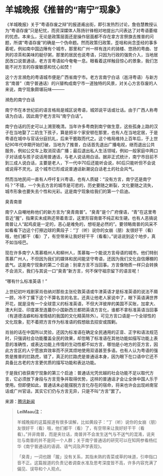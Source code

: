 # 羊城晚报《推普的“南宁”现象》

《羊城晚报》关于“粤语存废之辩”的报道甫出街，即引发热烈讨论，詹伯慧教授认为“粤语存废”只是杞忧，而资深媒体人陈扬针锋相对地提出六问表达了对粤语萎缩的忧虑。本来么，无论是政策层面还是操作层面都不存在拿方言祭旗去推普的问题，所谓“粤语存废”的确是一个伪命题。然而政策归政策，歪咀和尚念歪经的事多着呢，例如南中国边陲有个城市，那里和广州一样有连片的骑楼、悠扬的粤曲、甘洌的凉茶和美味的艇仔粥，那里的居民也说粤语，只因为行政的强势介入，当地居民改口说普通话，老方言粤语如今奄奄一息。眼看着这样触目惊心的景象，我们怎能不对方言的存废敏感和忧心如焚！

这个方言濒危的粤语城市便是广西省南宁市。老方言南宁白话（邕浔粤语）与新方言“南普”（南宁普通话）的兴替构成南宁市一道独特的风景，对关心方言存废的人来说，南宁现象颇堪玩味———

濒危的南宁白话

南宁市在本世纪前的语言格局是城区说粤语，城郊说平话或壮话。由于广西人称粤语为白话，因此南宁老方言叫“南宁白话”。

南宁白话的历史可以上溯至晚清。当年许多粤商到南宁做生意，这些孤身上路的汉子在当地娶了二奶生下孩子，算是把半个家安顿在那里，也有人在当地定居，于是粤语在城中与官话分庭抗礼，后来干脆取而代之。这个格局维持上百年后，于上世纪90年代中期开始打破，当地为了推普，白话首先退出广播电视，继而退出公共服务，例如公交车上取消双语广播；最后退出私人生活领域，例如一般家庭中两口子对话或与孩子说话用普通话，与老人说话用白话。据非正式统计，南宁市目前不到三成人说白话，主要是老人，下一代中70后还能听会说，80后只能听但不会说或说得不灵光。这个城市已形成说普通话新潮说白话老土的社会风气。

然而当地民间一直有人呼吁复兴粤语，也有人质疑：“没有方言，南宁还是南宁吗？”不错，一个失去方言的城市是可悲的，历史要随之断裂，文化要随之流失，城市形象也要失去个性和光彩。这是南宁现象给我们的第一个启迪。

臭青南普

南宁人自嘲地称他们的新方言为“臭青南普”。“臭青”是个广府俚语，“青”在这里粤音近“腥”，指果实未成熟还带着青涩，这里形容南普不纯正和生硬。也有人恶搞说南普让人“起鸡皮是一定的，恶心是难免的，想呕是必然的”。要领略南普的风采不如看看下边这个打擦边球的黄段子：“丁（听）说你的女崩（朋）友很好干（看）哦，他们都干（看）了，有空带来让我好好干干（看看）。”说话说到这个地步，真不如当哑巴。

现在许多南宁人羡慕梧州人和柳州人，羡慕每一个能说方言母语的城市。他们特别羡慕广州人，不但因为我们的媒体和民间能坚守粤语，还因为我们文化自信爆棚的底气。这是南宁现象的第二个启迪：别拿方言不当回事。方言像物质一样只会转换不会消灭，我们与其说一口“臭青”新方言，何不保守祖宗留下的语言呢！

“哪有什么标准英语！”

上世纪初叶戏剧家肖伯纳对那些主张伦敦英语或牛津英语才是标准英语的说法不屑一顾，冷不丁撂下这个不算名言的名言。还真让他老人家说中了，眼下英语满世界开花，就是没有一个全球意义的标准英语，不但大洋彼岸的美国不买账，加拿大、澳大利亚、印度甚至连蕞尔小国新西兰都把英语方言化，谁都不拿标准英语当回事（有道德洁癖和标准情结的我国的文化精英除外）。可见方言口语是一个全球性的文化现象，犯不着把方言作为标准语的假想敌去招安或围剿。

肖翁的话在中国所以灵验，还因为标准语在确定全民通用的正音、正字和语法规范时，只强调社会功能覆盖全民的效果，却忽略了标准语在其他功能如描写功能上表意的准确性，或表达功能上传情的生动性都不如方言，哪怕是小地方的亚方言，因此方言区的人宁愿放弃效率而不厌其烦地使用双语甚至多语。也有人认为粤语的强势是推普的拦路虎，错了，真正的拦路虎是普通话本身，因为眼下在口语中它还不具备比古老的方言更优质的描写功能和表达功能。

于是我们收获南宁现象的第三个启迪：普通话光凭优越的社会功能不足以取代方言，它必须放下身段与方言竞争并取得优势，这样的普通话才会让全体中国人乐于使用。但即便如此，普通话未必能摆脱方言化存在的宿命，将来也许会出现岭南官话或广州官话，其实它们仍与方言无异，只是不叫“方言”罢了。

来源：[腾讯新闻](https://news.qq.com/a/20100713/001626.htm)

> **LeiMaau注：**
> 
> 羊城晚报的这篇报道有很多误解，比如黄段子：“丁（听）说你的女崩（朋）友很好干（看）哦，他们都干（看）了，有空带来让我好好干干（看看）。”并非南普，而是夹壮话，南普并不会发生送气与不送气的混淆，说夹壮与南普的并不是同一个人群；关于南宁普通话的研究可以在知网参看杨红华《南宁普通话的语调、语气词及声学表现》。
> 
> 「臭青」一词也跟「腥」没有关系，其指未熟的青菜或草的味道，引申指口音不正。这篇报道的负责记者调查水准及思考深度皆不高，许多内容充满了偏见、误导和个人观点。